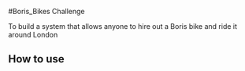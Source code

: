 #Boris_Bikes Challenge

To build a system that allows anyone to hire out a Boris  bike and ride it around London

## How to use ##
